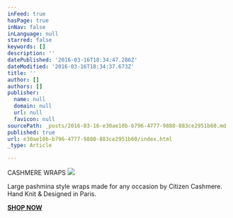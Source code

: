 ```yaml
---
inFeed: true
hasPage: true
inNav: false
inLanguage: null
starred: false
keywords: []
description: ''
datePublished: '2016-03-16T18:34:47.286Z'
dateModified: '2016-03-16T18:34:37.673Z'
title: ''
author: []
authors: []
publisher:
  name: null
  domain: null
  url: null
  favicon: null
sourcePath: _posts/2016-03-16-e30ae10b-b796-4777-9880-883ce2951b60.md
published: true
url: e30ae10b-b796-4777-9880-883ce2951b60/index.html
_type: Article

---
```

CASHMERE WRAPS
![](https://the-grid-user-content.s3-us-west-2.amazonaws.com/1a91bc8f-95c3-4c35-801d-b3b6f359e37d.jpg)

Large pashmina style wraps made for any occasion by Citizen Cashmere.  Hand Knit & Designed in Paris.

**[SHOP NOW][0]**

[0]: http://www.amazon.com/gp/product/B00MFDRGSO/ref=as_li_tl?ie=UTF8&camp=1789&creative=9325&creativeASIN=B00MFDRGSO&linkCode=as2&tag=citizcashm-20&linkId=SENOS35PMJKMRUJV